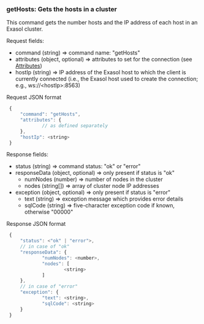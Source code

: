 ### getHosts: Gets the hosts in a cluster

This command gets the number hosts and the IP address of each host in
an Exasol cluster.

Request fields:

  * command (string) => command name: "getHosts"
  * attributes (object, optional) => attributes to set for the connection (see [Attributes](../WebsocketAPIV1.md#attributes-session-and-database-properties))
  * hostIp (string) => IP address of the Exasol host to which the client is currently connected (i.e., the Exasol host used to create the connection; e.g., ws://\<hostIp\>:8563)

Request JSON format
```javascript
 {
     "command": "getHosts",
     "attributes": {
             // as defined separately
     },
     "hostIp": <string>
 }
```

Response fields:

  * status (string) => command status: "ok" or "error"
  * responseData (object, optional) => only present if status is "ok"
    * numNodes (number) => number of nodes in the cluster
    * nodes (string[]) => array of cluster node IP addresses
  * exception (object, optional) =>  only present if status is "error"
    * text (string) => exception message which provides error
         details
    * sqlCode (string) => five-character exception code if known,
         otherwise "00000"

Response JSON format
```javascript
 {
     "status": <"ok" | "error">,
     // in case of "ok"
     "responseData": {
             "numNodes": <number>,
             "nodes": [
                     <string>
             ]
     },
     // in case of "error"
     "exception": {
             "text": <string>,
             "sqlCode": <string>
     }
 }
```
